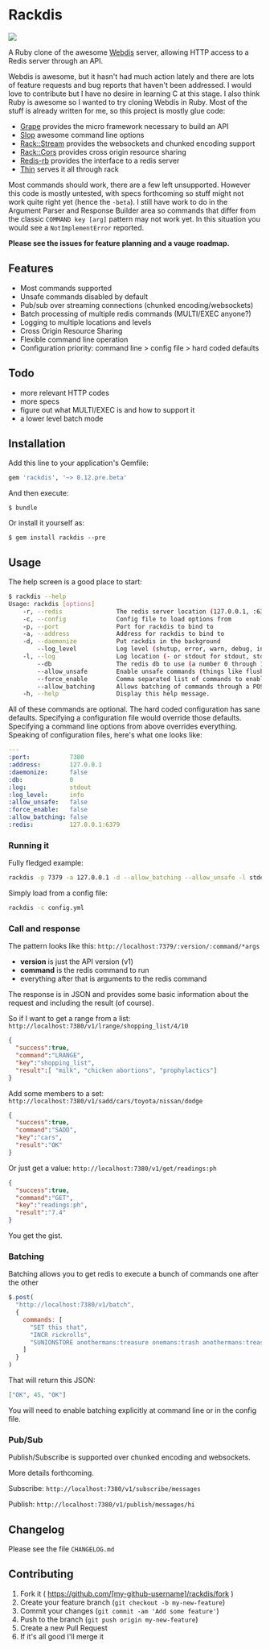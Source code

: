 # Rackdis

![](http://i.imgur.com/CDKmIl1.png)

A Ruby clone of the awesome [Webdis](http://webd.is) server, allowing HTTP access to a Redis server through an API.

Webdis is awesome, but it hasn't had much action lately and there are lots of feature requests and bug reports that haven't been addressed.  I would love to contribute but I have no desire in learning C at this stage.  I also think Ruby is awesome so I wanted to try cloning Webdis in Ruby.  Most of the stuff is already written for me, so this project is mostly glue code:

* [Grape](https://github.com/intridea/grape) provides the micro framework necessary to build an API
* [Slop](https://github.com/leejarvis/slop) awesome command line options
* [Rack::Stream](https://github.com/intridea/rack-stream) provides the websockets and chunked encoding support
* [Rack::Cors](https://github.com/cyu/rack-cors) provides cross origin resource sharing
* [Redis-rb](https://github.com/redis/redis-rb) provides the interface to a redis server
* [Thin](https://github.com/macournoyer/thin/) serves it all through rack

Most commands should work, there are a few left unsupported. However this code is mostly untested, with specs forthcoming so stuff might not work quite right yet (hence the `-beta`).  I still have work to do in the Argument Parser and Response Builder area so commands that differ from the classic `COMMAND key [arg]` pattern may not work yet.  In this situation you would see a `NotImplementError` reported.

**Please see the issues for feature planning and a vauge roadmap.**

## Features

* Most commands supported
* Unsafe commands disabled by default
* Pub/sub over streaming connections (chunked encoding/websockets)
* Batch processing of multiple redis commands (MULTI/EXEC anyone?)
* Logging to multiple locations and levels
* Cross Origin Resource Sharing
* Flexible command line operation
* Configuration priority: command line > config file > hard coded defaults

## Todo

* more relevant HTTP codes
* more specs
* figure out what MULTI/EXEC is and how to support it
* a lower level batch mode

## Installation

Add this line to your application's Gemfile:

```ruby
gem 'rackdis', '~> 0.12.pre.beta'
```

And then execute:

    $ bundle

Or install it yourself as:

    $ gem install rackdis --pre

## Usage

The help screen is a good place to start:

```sh
$ rackdis --help
Usage: rackdis [options]
    -r, --redis               The redis server location (127.0.0.1, :6379, 127.0.0.1:6379)
    -c, --config              Config file to load options from
    -p, --port                Port for rackdis to bind to
    -a, --address             Address for rackdis to bind to
    -d, --daemonize           Put rackdis in the background
        --log_level           Log level (shutup, error, warn, debug, info)
    -l, --log                 Log location (- or stdout for stdout, stderr)
        --db                  The redis db to use (a number 0 through 16)
        --allow_unsafe        Enable unsafe commands (things like flushdb) !CAREFUL!
        --force_enable        Comma separated list of commands to enable !CAREFUL!
        --allow_batching      Allows batching of commands through a POST request
    -h, --help                Display this help message.
```

All of these commands are optional.  The hard coded configuration has sane defaults.  Specifying a configuration file would override those defaults.  Specifying a command line options from above overrides everything.  Speaking of configuration files, here's what one looks like:

```yml
---
:port:           7380
:address:        127.0.0.1
:daemonize:      false
:db:             0
:log:            stdout
:log_level:      info
:allow_unsafe:   false
:force_enable:   false
:allow_batching: false
:redis:          127.0.0.1:6379
```

### Running it

Fully fledged example:

```sh
rackdis -p 7379 -a 127.0.0.1 -d --allow_batching --allow_unsafe -l stderr --log_level debug --redis :6379 --db 4 --force_enable flushdb,move,migrate,select
```

Simply load from a config file:

```sh
rackdis -c config.yml
```

### Call and response

The pattern looks like this: `http://localhost:7379/:version/:command/*args`

* **version** is just the API version (v1)
* **command** is the redis command to run
* everything after that is arguments to the redis command

The response is in JSON and provides some basic information about the request and including the result (of course).

So if I want to get a range from a list: `http://localhost:7380/v1/lrange/shopping_list/4/10`

```json
{
  "success":true,
  "command":"LRANGE",
  "key":"shopping_list",
  "result":[ "milk", "chicken abortions", "prophylactics"]
}
```

Add some members to a set: `http://localhost:7380/v1/sadd/cars/toyota/nissan/dodge`

```json
{
  "success":true,
  "command":"SADD",
  "key":"cars",
  "result":"OK"
}
```

Or just get a value: `http://localhost:7380/v1/get/readings:ph`

```json
{
  "success":true,
  "command":"GET",
  "key":"readings:ph",
  "result":"7.4"
}
```

You get the gist.

### Batching

Batching allows you to get redis to execute a bunch of commands one after the other

```javascript
$.post(
  "http://localhost:7380/v1/batch",
  {
    commands: [
      "SET this that",
      "INCR rickrolls",
      "SUNIONSTORE anothermans:treasure onemans:trash anothermans:treasure"
    ]
  }
)
```

That will return this JSON:

```json
["OK", 45, "OK"]
```

You will need to enable batching explicitly at command line or in the config file.

### Pub/Sub

Publish/Subscribe is supported over chunked encoding and websockets.

More details forthcoming.

Subscribe: `http://localhost:7380/v1/subscribe/messages`

Publish: `http://localhost:7380/v1/publish/messages/hi`

## Changelog

Please see the file `CHANGELOG.md`

## Contributing

1. Fork it ( https://github.com/[my-github-username]/rackdis/fork )
2. Create your feature branch (`git checkout -b my-new-feature`)
3. Commit your changes (`git commit -am 'Add some feature'`)
4. Push to the branch (`git push origin my-new-feature`)
5. Create a new Pull Request
6. If it's all good I'll merge it
